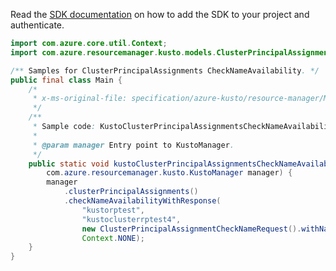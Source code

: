 Read the [SDK documentation](https://github.com/Azure/azure-sdk-for-java/blob/azure-resourcemanager-kusto_1.0.0-beta.3/sdk/kusto/azure-resourcemanager-kusto/README.md) on how to add the SDK to your project and authenticate.

```java
import com.azure.core.util.Context;
import com.azure.resourcemanager.kusto.models.ClusterPrincipalAssignmentCheckNameRequest;

/** Samples for ClusterPrincipalAssignments CheckNameAvailability. */
public final class Main {
    /*
     * x-ms-original-file: specification/azure-kusto/resource-manager/Microsoft.Kusto/stable/2021-08-27/examples/KustoClusterPrincipalAssignmentsCheckNameAvailability.json
     */
    /**
     * Sample code: KustoClusterPrincipalAssignmentsCheckNameAvailability.
     *
     * @param manager Entry point to KustoManager.
     */
    public static void kustoClusterPrincipalAssignmentsCheckNameAvailability(
        com.azure.resourcemanager.kusto.KustoManager manager) {
        manager
            .clusterPrincipalAssignments()
            .checkNameAvailabilityWithResponse(
                "kustorptest",
                "kustoclusterrptest4",
                new ClusterPrincipalAssignmentCheckNameRequest().withName("kustoprincipal1"),
                Context.NONE);
    }
}
```

